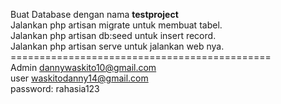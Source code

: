 Buat Database dengan nama <b>testproject</b> <br>
Jalankan php artisan migrate untuk membuat tabel. <br>
Jalankan php artisan db:seed untuk insert record. <br>
Jalankan php artisan serve untuk jalankan web nya. <br>
============================================= <br>
Admin dannywaskito10@gmail.com <br>
user waskitodanny14@gmail.com <br>
password: rahasia123 <br>
